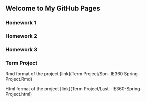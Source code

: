 ## Welcome to My GitHub Pages


### Homework 1
### Homework 2
### Homework 3

### Term Project


Rmd format of the project
[link](Term Project/Son- IE360 Spring Project.Rmd)

Html format of the project
[link](Term Project/Last--IE360-Spring-Project.html)
